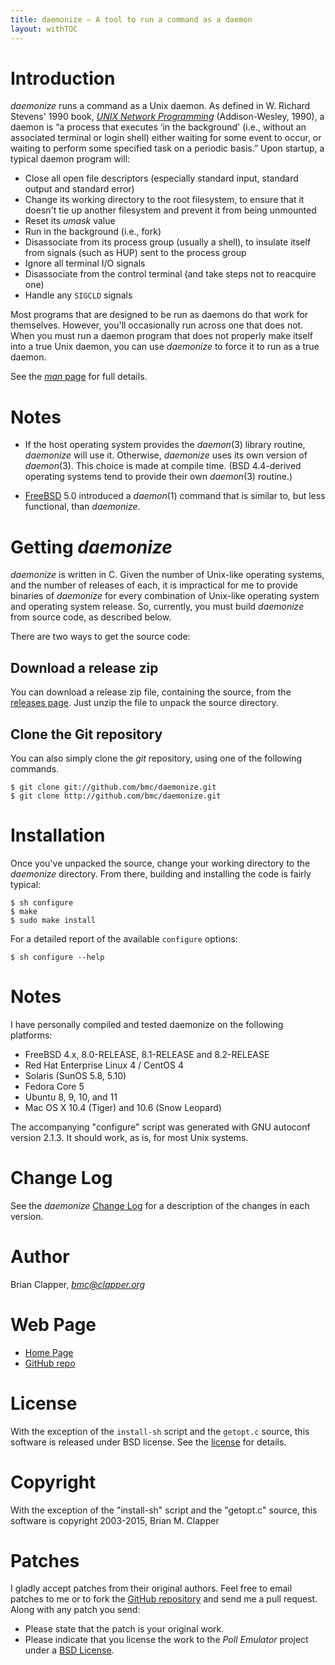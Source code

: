 ```yaml
---
title: daemonize — A tool to run a command as a daemon
layout: withTOC
---
```


# Introduction

*daemonize* runs a command as a Unix daemon. As defined in W. Richard
Stevens' 1990 book, [*UNIX Network Programming*][] (Addison-Wesley, 1990),
a daemon is “a process that executes ‘in the background' (i.e., without an
associated terminal or login shell) either waiting for some event to occur,
or waiting to perform some specified task on a periodic basis.” Upon
startup, a typical daemon program will:

* Close all open file descriptors (especially standard input, standard
  output and standard error)
* Change its working directory to the root filesystem, to ensure that it
  doesn't tie up another filesystem and prevent it from being unmounted
* Reset its *umask* value
* Run in the background (i.e., fork)
* Disassociate from its process group (usually a shell), to insulate itself
  from signals (such as HUP) sent to the process group
* Ignore all terminal I/O signals
* Disassociate from the control terminal (and take steps not to reacquire one)
* Handle any `SIGCLD` signals

Most programs that are designed to be run as daemons do that work for
themselves. However, you'll occasionally run across one that does not. When
you must run a daemon program that does not properly make itself into a
true Unix daemon, you can use *daemonize* to force it to run as a true
daemon.

See the [*man* page][] for full details.

[*man* page]: daemonize.html
[*UNIX Network Programming*]: http://www.kohala.com/start/unp.html

# Notes

* If the host operating system provides the *daemon*(3) library routine,
  *daemonize* will use it. Otherwise, *daemonize* uses its own version of
  *daemon*(3). This choice is made at compile time. (BSD 4.4-derived
  operating systems tend to provide their own *daemon*(3) routine.)

* [FreeBSD][] 5.0 introduced a *daemon*(1) command that is similar to, but
  less functional, than *daemonize*.

[FreeBSD]: http://www.freebsd.org/

# Getting *daemonize*

*daemonize* is written in C. Given the number of Unix-like operating
systems, and the number of releases of each, it is impractical for me to
provide binaries of *daemonize* for every combination of Unix-like
operating system and operating system release. So, currently, you must
build *daemonize* from source code, as described below.

There are two ways to get the source code:

## Download a release zip

You can download a release zip file, containing the source, from the
[releases page][]. Just unzip the file to unpack the source
directory.

## Clone the Git repository

You can also simply clone the *git* repository, using one of the following
commands.

    $ git clone git://github.com/bmc/daemonize.git
    $ git clone http://github.com/bmc/daemonize.git

[releases page]: https://github.com/bmc/daemonize/releases

# Installation

Once you've unpacked the source, change your working directory to the
*daemonize* directory. From there, building and installing the code is
fairly typical:

    $ sh configure
    $ make
    $ sudo make install

For a detailed report of the available `configure` options:

    $ sh configure --help

# Notes

I have personally compiled and tested daemonize on the following platforms:

* FreeBSD 4.x, 8.0-RELEASE, 8.1-RELEASE and 8.2-RELEASE
* Red Hat Enterprise Linux 4 / CentOS 4
* Solaris (SunOS 5.8, 5.10)
* Fedora Core 5
* Ubuntu 8, 9, 10, and 11
* Mac OS X 10.4 (Tiger) and 10.6 (Snow Leopard)

The accompanying "configure" script was generated with GNU autoconf
version 2.1.3. It should work, as is, for most Unix systems.

# Change Log

See the *daemonize* [Change Log][] for a description of the changes in
each version.

[Change Log]: https://github.com/bmc/daemonize/blob/master/CHANGELOG.md

# Author

Brian Clapper, *bmc@clapper.org*

# Web Page

* [Home Page][daemonize-home]
* [GitHub repo][github-repo]

[daemonize-home]: http://software.clapper.org/daemonize
[github-repo]: http://github.com/bmc/daemonize

# License

With the exception of the `install-sh` script and the `getopt.c` source,
this software is released under BSD license. See the [license][] for details.

[license]: license.html

# Copyright

With the exception of the "install-sh" script and the "getopt.c" source,
this software is copyright 2003-2015, Brian M. Clapper

# Patches

I gladly accept patches from their original authors. Feel free to email
patches to me or to fork the [GitHub repository][github-repo] and send me a
pull request. Along with any patch you send:

* Please state that the patch is your original work.
* Please indicate that you license the work to the *Poll Emulator*
  project under a [BSD License][license].

[GitHub repository]: http://github.com/bmc/daemonize
